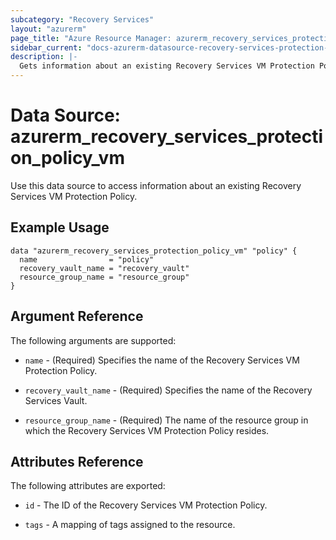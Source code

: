 ```yaml
---
subcategory: "Recovery Services"
layout: "azurerm"
page_title: "Azure Resource Manager: azurerm_recovery_services_protection_policy_vm"
sidebar_current: "docs-azurerm-datasource-recovery-services-protection-policy-vm"
description: |-
  Gets information about an existing Recovery Services VM Protection Policy.
---
```


# Data Source: azurerm_recovery_services_protection_policy_vm

Use this data source to access information about an existing Recovery Services VM Protection Policy.

## Example Usage

```hcl
data "azurerm_recovery_services_protection_policy_vm" "policy" {
  name                = "policy"
  recovery_vault_name = "recovery_vault"
  resource_group_name = "resource_group"
}
```

## Argument Reference

The following arguments are supported:

* `name` - (Required) Specifies the name of the Recovery Services VM Protection Policy.

* `recovery_vault_name` - (Required) Specifies the name of the Recovery Services Vault.

* `resource_group_name` - (Required) The name of the resource group in which the Recovery Services VM Protection Policy resides.

## Attributes Reference

The following attributes are exported:

* `id` - The ID of the Recovery Services VM Protection Policy.

* `tags` - A mapping of tags assigned to the resource.

